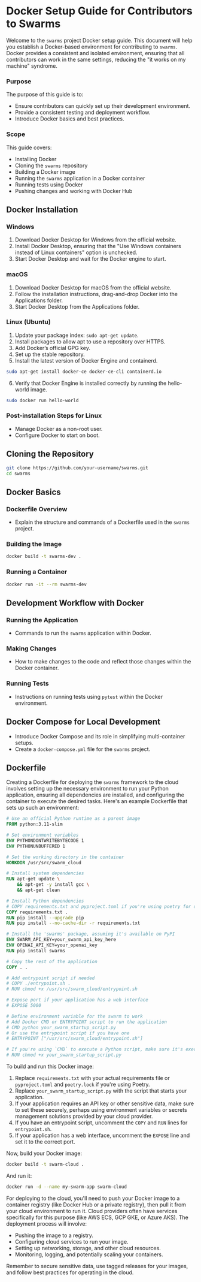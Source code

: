 # Docker Setup Guide for Contributors to Swarms


Welcome to the `swarms` project Docker setup guide. This document will help you establish a Docker-based environment for contributing to `swarms`. Docker provides a consistent and isolated environment, ensuring that all contributors can work in the same settings, reducing the "it works on my machine" syndrome.

### Purpose

The purpose of this guide is to:

- Ensure contributors can quickly set up their development environment.
- Provide a consistent testing and deployment workflow.
- Introduce Docker basics and best practices.

### Scope

This guide covers:

- Installing Docker
- Cloning the `swarms` repository
- Building a Docker image
- Running the `swarms` application in a Docker container
- Running tests using Docker
- Pushing changes and working with Docker Hub


## Docker Installation

### Windows

1. Download Docker Desktop for Windows from the official website.
2. Install Docker Desktop, ensuring that the "Use Windows containers instead of Linux containers" option is unchecked.
3. Start Docker Desktop and wait for the Docker engine to start.

### macOS

1. Download Docker Desktop for macOS from the official website.
2. Follow the installation instructions, drag-and-drop Docker into the Applications folder.
3. Start Docker Desktop from the Applications folder.

### Linux (Ubuntu)

1. Update your package index: `sudo apt-get update`.
2. Install packages to allow apt to use a repository over HTTPS.
3. Add Docker’s official GPG key.
4. Set up the stable repository.
5. Install the latest version of Docker Engine and containerd.

```bash
sudo apt-get install docker-ce docker-ce-cli containerd.io
```

6. Verify that Docker Engine is installed correctly by running the hello-world image.

```bash
sudo docker run hello-world
```

### Post-installation Steps for Linux

- Manage Docker as a non-root user.
- Configure Docker to start on boot.

## Cloning the Repository

```bash
git clone https://github.com/your-username/swarms.git
cd swarms
```

## Docker Basics

### Dockerfile Overview

- Explain the structure and commands of a Dockerfile used in the `swarms` project.

### Building the Image

```bash
docker build -t swarms-dev .
```

### Running a Container

```bash
docker run -it --rm swarms-dev
```

## Development Workflow with Docker

### Running the Application

- Commands to run the `swarms` application within Docker.

### Making Changes

- How to make changes to the code and reflect those changes within the Docker container.

### Running Tests

- Instructions on running tests using `pytest` within the Docker environment.

## Docker Compose for Local Development

- Introduce Docker Compose and its role in simplifying multi-container setups.
- Create a `docker-compose.yml` file for the `swarms` project.


## Dockerfile

Creating a Dockerfile for deploying the `swarms` framework to the cloud involves setting up the necessary environment to run your Python application, ensuring all dependencies are installed, and configuring the container to execute the desired tasks. Here's an example Dockerfile that sets up such an environment:

```Dockerfile
# Use an official Python runtime as a parent image
FROM python:3.11-slim

# Set environment variables
ENV PYTHONDONTWRITEBYTECODE 1
ENV PYTHONUNBUFFERED 1

# Set the working directory in the container
WORKDIR /usr/src/swarm_cloud

# Install system dependencies
RUN apt-get update \
    && apt-get -y install gcc \
    && apt-get clean

# Install Python dependencies
# COPY requirements.txt and pyproject.toml if you're using poetry for dependency management
COPY requirements.txt .
RUN pip install --upgrade pip
RUN pip install --no-cache-dir -r requirements.txt

# Install the 'swarms' package, assuming it's available on PyPI
ENV SWARM_API_KEY=your_swarm_api_key_here
ENV OPENAI_API_KEY=your_openai_key
RUN pip install swarms

# Copy the rest of the application
COPY . .

# Add entrypoint script if needed
# COPY ./entrypoint.sh .
# RUN chmod +x /usr/src/swarm_cloud/entrypoint.sh

# Expose port if your application has a web interface
# EXPOSE 5000

# Define environment variable for the swarm to work
# Add Docker CMD or ENTRYPOINT script to run the application
# CMD python your_swarm_startup_script.py
# Or use the entrypoint script if you have one
# ENTRYPOINT ["/usr/src/swarm_cloud/entrypoint.sh"]

# If you're using `CMD` to execute a Python script, make sure it's executable
# RUN chmod +x your_swarm_startup_script.py
```

To build and run this Docker image:

1. Replace `requirements.txt` with your actual requirements file or `pyproject.toml` and `poetry.lock` if you're using Poetry.
2. Replace `your_swarm_startup_script.py` with the script that starts your application.
3. If your application requires an API key or other sensitive data, make sure to set these securely, perhaps using environment variables or secrets management solutions provided by your cloud provider.
4. If you have an entrypoint script, uncomment the `COPY` and `RUN` lines for `entrypoint.sh`.
5. If your application has a web interface, uncomment the `EXPOSE` line and set it to the correct port.

Now, build your Docker image:

```sh
docker build -t swarm-cloud .
```

And run it:

```sh
docker run -d --name my-swarm-app swarm-cloud
```

For deploying to the cloud, you'll need to push your Docker image to a container registry (like Docker Hub or a private registry), then pull it from your cloud environment to run it. Cloud providers often have services specifically for this purpose (like AWS ECS, GCP GKE, or Azure AKS). The deployment process will involve:

- Pushing the image to a registry.
- Configuring cloud services to run your image.
- Setting up networking, storage, and other cloud resources.
- Monitoring, logging, and potentially scaling your containers.

Remember to secure sensitive data, use tagged releases for your images, and follow best practices for operating in the cloud.
